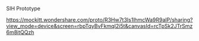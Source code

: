 SIH Prototype

https://mockitt.wondershare.com/proto/R3Hw7t3Is1lhmcWa9R9alP/sharing?view_mode=device&screen=rbpTqyBvFkmqI2i5t&canvasId=rcTpSk2JTrSmz6m8itQQzh
